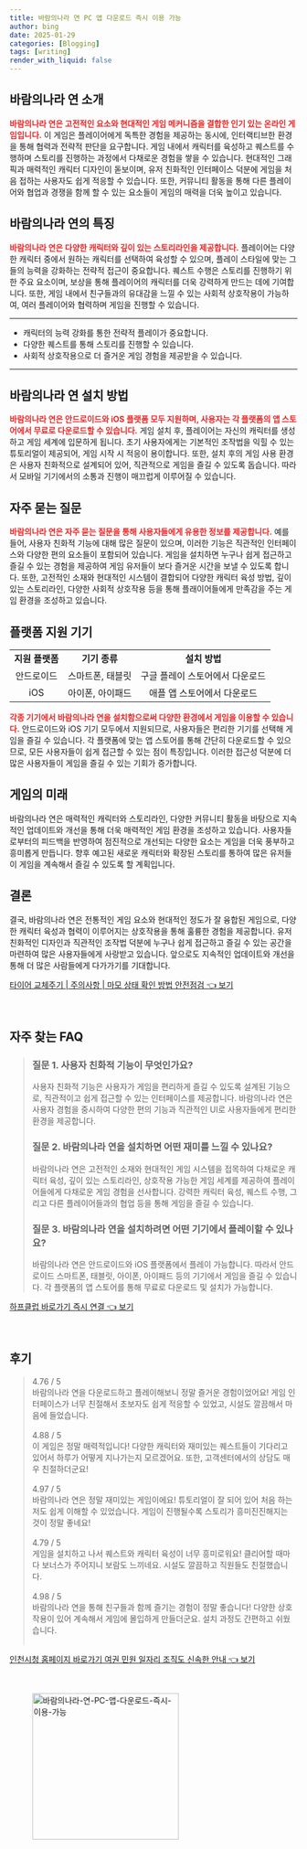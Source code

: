 ```yaml
---
title: 바람의나라 연 PC 앱 다운로드 즉시 이용 가능
author: bing
date: 2025-01-29
categories: [Blogging]
tags: [writing]
render_with_liquid: false
---
```



<h2 id='바람의나라_연_소개'>바람의나라 연 소개</h2>

<p><b><span style="color: #ee2323;">바람의나라 연은 고전적인 요소와 현대적인 게임 메커니즘을 결합한 인기 있는 온라인 게임입니다.</span></b> 이 게임은 플레이어에게 독특한 경험을 제공하는 동시에, 인터랙티브한 환경을 통해 협력과 전략적 판단을 요구합니다. 게임 내에서 캐릭터를 육성하고 퀘스트를 수행하며 스토리를 진행하는 과정에서 다채로운 경험을 쌓을 수 있습니다. 현대적인 그래픽과 매력적인 캐릭터 디자인이 돋보이며, 유저 친화적인 인터페이스 덕분에 게임을 처음 접하는 사용자도 쉽게 적응할 수 있습니다. 또한, 커뮤니티 활동을 통해 다른 플레이어와 협업과 경쟁을 함께 할 수 있는 요소들이 게임의 매력을 더욱 높이고 있습니다.</p>

<h2 id='바람의나라_연_특징'>바람의나라 연의 특징</h2>

<p><b><span style="color: #ee2323;">바람의나라 연은 다양한 캐릭터와 깊이 있는 스토리라인을 제공합니다.</span></b> 플레이어는 다양한 캐릭터 중에서 원하는 캐릭터를 선택하여 육성할 수 있으며, 플레이 스타일에 맞는 그들의 능력을 강화하는 전략적 접근이 중요합니다. 퀘스트 수행은 스토리를 진행하기 위한 주요 요소이며, 보상을 통해 플레이어의 캐릭터를 더욱 강력하게 만드는 데에 기여합니다. 또한, 게임 내에서 친구들과의 유대감을 느낄 수 있는 사회적 상호작용이 가능하여, 여러 플레이어와 협력하며 게임을 진행할 수 있습니다.</p>

<hr />

<ul>
    <li>캐릭터의 능력 강화를 통한 전략적 플레이가 중요합니다.</li>
    <li>다양한 퀘스트를 통해 스토리를 진행할 수 있습니다.</li>
    <li>사회적 상호작용으로 더 즐거운 게임 경험을 제공받을 수 있습니다.</li>
</ul>

<hr />

<h2 id='바람의나라_연_설치_방법'>바람의나라 연 설치 방법</h2>

<p><b><span style="color: #ee2323;">바람의나라 연은 안드로이드와 iOS 플랫폼 모두 지원하며, 사용자는 각 플랫폼의 앱 스토어에서 무료로 다운로드할 수 있습니다.</span></b> 게임 설치 후, 플레이어는 자신의 캐릭터를 생성하고 게임 세계에 입문하게 됩니다. 초기 사용자에게는 기본적인 조작법을 익힐 수 있는 튜토리얼이 제공되어, 게임 시작 시 적응이 용이합니다. 또한, 설치 후의 게임 사용 환경은 사용자 친화적으로 설계되어 있어, 직관적으로 게임을 즐길 수 있도록 돕습니다. 따라서 모바일 기기에서의 소통과 진행이 매끄럽게 이루어질 수 있습니다.</p>

<h2 id='자주_묻는_질문'>자주 묻는 질문</h2>

<p><b><span style="color: #ee2323;">바람의나라 연은 자주 묻는 질문을 통해 사용자들에게 유용한 정보를 제공합니다.</span></b> 예를 들어, 사용자 친화적 기능에 대해 많은 질문이 있으며, 이러한 기능은 직관적인 인터페이스와 다양한 편의 요소들이 포함되어 있습니다. 게임을 설치하면 누구나 쉽게 접근하고 즐길 수 있는 경험을 제공하여 게임 유저들이 보다 즐거운 시간을 보낼 수 있도록 합니다. 또한, 고전적인 소재와 현대적인 시스템이 결합되어 다양한 캐릭터 육성 방법, 깊이 있는 스토리라인, 다양한 사회적 상호작용 등을 통해 플래이어들에게 만족감을 주는 게임 환경을 조성하고 있습니다.</p>

<h2 id='플랫폼_지원_기기'>플랫폼 지원 기기</h2>

<table>
    <tr>
        <td style="text-align: center; height: 17px;"><b>지원 플랫폼</b></td>
        <td style="text-align: center; height: 17px;"><b>기기 종류</b></td>
        <td style="text-align: center; height: 17px;"><b>설치 방법</b></td>
    </tr>
    <tr>
        <td style="text-align: center; height: 17px;">안드로이드</td>
        <td style="text-align: center; height: 17px;">스마트폰, 태블릿</td>
        <td style="text-align: center; height: 17px;">구글 플레이 스토어에서 다운로드</td>
    </tr>
    <tr>
        <td style="text-align: center; height: 17px;">iOS</td>
        <td style="text-align: center; height: 17px;">아이폰, 아이패드</td>
        <td style="text-align: center; height: 17px;">애플 앱 스토어에서 다운로드</td>
    </tr>
</table>

<p><b><span style="color: #ee2323;">각종 기기에서 바람의나라 연을 설치함으로써 다양한 환경에서 게임을 이용할 수 있습니다.</span></b> 안드로이드와 iOS 기기 모두에서 지원되므로, 사용자들은 편리한 기기를 선택해 게임을 즐길 수 있습니다. 각 플랫폼에 맞는 앱 스토어를 통해 간단히 다운로드할 수 있으므로, 모든 사용자들이 쉽게 접근할 수 있는 점이 특징입니다. 이러한 접근성 덕분에 더 많은 사용자들이 게임을 즐길 수 있는 기회가 증가합니다.</p>

<h2 id='게임_의_미래'>게임의 미래</h2>

<p>바람의나라 연은 매력적인 캐릭터와 스토리라인, 다양한 커뮤니티 활동을 바탕으로 지속적인 업데이트와 개선을 통해 더욱 매력적인 게임 환경을 조성하고 있습니다. 사용자들로부터의 피드백을 반영하여 점진적으로 개선되는 다양한 요소는 게임을 더욱 풍부하고 흥미롭게 만듭니다. 향후 예고된 새로운 캐릭터와 확장된 스토리를 통하여 많은 유저들이 게임을 계속해서 즐길 수 있도록 할 계획입니다.</p>

<h2 id='결론'>결론</h2>

<p>결국, 바람의나라 연은 전통적인 게임 요소와 현대적인 정도가 잘 융합된 게임으로, 다양한 캐릭터 육성과 협력이 이루어지는 상호작용을 통해 훌륭한 경험을 제공합니다. 유저 친화적인 디자인과 직관적인 조작법 덕분에 누구나 쉽게 접근하고 즐길 수 있는 공간을 마련하여 많은 사용자들에게 사랑받고 있습니다. 앞으로도 지속적인 업데이트와 개선을 통해 더 많은 사람들에게 다가가기를 기대합니다.</p>


<p><a class="click-button" title="타이어 교체주기 | 주의사항 | 마모 상태 확인 방법 안전점검" href="https://purplelist.github.io/posts/%ED%83%80%EC%9D%B4%EC%96%B4-%EA%B5%90%EC%B2%B4%EC%A3%BC%EA%B8%B0-%EC%A3%BC%EC%9D%98%EC%82%AC%ED%95%AD-%EB%A7%88%EB%AA%A8-%EC%83%81%ED%83%9C-%ED%99%95%EC%9D%B8-%EB%B0%A9%EB%B2%95-%EC%95%88%EC%A0%84%EC%A0%90%EA%B2%80/" rel="dofollow">타이어 교체주기 | 주의사항 | 마모 상태 확인 방법 안전점검 👈 보기</a></p><br>
<h2 id='자주_찾는_FAQ'>자주 찾는 FAQ</h2>
<div itemscope="" itemtype="https://schema.org/FAQPage"> 
<blockquote> 
<div itemscope="" itemprop="mainEntity" itemtype="https://schema.org/Question"> 
<h3 itemprop="name">질문 1. 사용자 친화적 기능이 무엇인가요?</h3> 
<div itemscope="" itemprop="acceptedAnswer" itemtype="https://schema.org/Answer"> 
<span itemprop="text"> 
<p>사용자 친화적 기능은 사용자가 게임을 편리하게 즐길 수 있도록 설계된 기능으로, 직관적이고 쉽게 접근할 수 있는 인터페이스를 제공합니다. 바람의나라 연은 사용자 경험을 중시하여 다양한 편의 기능과 직관적인 UI로 사용자들에게 편리한 환경을 제공합니다.</p> 
</span> 
</div> 
</div> 

<div itemscope="" itemprop="mainEntity" itemtype="https://schema.org/Question"> 
<h3 itemprop="name">질문 2. 바람의나라 연을 설치하면 어떤 재미를 느낄 수 있나요?</h3> 
<div itemscope="" itemprop="acceptedAnswer" itemtype="https://schema.org/Answer"> 
<span itemprop="text"> 
<p>바람의나라 연은 고전적인 소재와 현대적인 게임 시스템을 접목하여 다채로운 캐릭터 육성, 깊이 있는 스토리라인, 상호작용 가능한 게임 세계를 제공하여 플레이어들에게 다채로운 게임 경험을 선사합니다. 강력한 캐릭터 육성, 퀘스트 수행, 그리고 다른 플레이어들과의 협업 등을 통해 게임을 즐길 수 있습니다.</p> 
</span> 
</div> 
</div> 

<div itemscope="" itemprop="mainEntity" itemtype="https://schema.org/Question"> 
<h3 itemprop="name">질문 3. 바람의나라 연을 설치하려면 어떤 기기에서 플레이할 수 있나요?</h3> 
<div itemscope="" itemprop="acceptedAnswer" itemtype="https://schema.org/Answer"> 
<span itemprop="text"> 
<p>바람의나라 연은 안드로이드와 iOS 플랫폼에서 플레이 가능합니다. 따라서 안드로이드 스마트폰, 태블릿, 아이폰, 아이패드 등의 기기에서 게임을 즐길 수 있습니다. 각 플랫폼의 앱 스토어를 통해 무료로 다운로드 및 설치가 가능합니다.</p> 
</span> 
</div> 
</div> 

</blockquote> 
</div>
<p><a class="click-button" title="하프클럽 바로가기 즉시 연결" href="https://purplelist.github.io/posts/%ED%95%98%ED%94%84%ED%81%B4%EB%9F%BD-%EB%B0%94%EB%A1%9C%EA%B0%80%EA%B8%B0-%EC%A6%89%EC%8B%9C-%EC%97%B0%EA%B2%B0/" rel="dofollow">하프클럽 바로가기 즉시 연결 👈 보기</a></p><br>
<h2 id='후기'>후기</h2>
<div itemscope itemtype="https://schema.org/Product">
  <blockquote>
  <div itemprop="review" itemscope itemtype="https://schema.org/Review">
      <div itemprop="reviewRating" itemscope itemtype="https://schema.org/Rating"> <span itemprop="ratingValue">4.76</span> / <span itemprop="bestRating">5</span> </div>
      <span itemprop="reviewBody">바람의나라 연을 다운로드하고 플레이해보니 정말 즐거운 경험이었어요! 게임 인터페이스가 너무 친절해서 초보자도 쉽게 적응할 수 있었고, 시설도 깔끔해서 마음에 들었습니다.</span>
  </div>
  <br>
  <div itemprop="review" itemscope itemtype="https://schema.org/Review">
      <div itemprop="reviewRating" itemscope itemtype="https://schema.org/Rating"> <span itemprop="ratingValue">4.88</span> / <span itemprop="bestRating">5</span> </div>
      <span itemprop="reviewBody">이 게임은 정말 매력적입니다! 다양한 캐릭터와 재미있는 퀘스트들이 기다리고 있어서 하루가 어떻게 지나가는지 모르겠어요. 또한, 고객센터에서의 상담도 매우 친절하더군요!</span>
  </div>
  <br>
  <div itemprop="review" itemscope itemtype="https://schema.org/Review">
      <div itemprop="reviewRating" itemscope itemtype="https://schema.org/Rating"> <span itemprop="ratingValue">4.97</span> / <span itemprop="bestRating">5</span> </div>
      <span itemprop="reviewBody">바람의나라 연은 정말 재미있는 게임이에요! 튜토리얼이 잘 되어 있어 처음 하는 저도 쉽게 이해할 수 있었습니다. 게임이 진행될수록 스토리가 흥미진진해지는 것이 정말 좋네요!</span>
  </div>
  <br>
  <div itemprop="review" itemscope itemtype="https://schema.org/Review">
      <div itemprop="reviewRating" itemscope itemtype="https://schema.org/Rating"> <span itemprop="ratingValue">4.79</span> / <span itemprop="bestRating">5</span> </div>
      <span itemprop="reviewBody">게임을 설치하고 나서 퀘스트와 캐릭터 육성이 너무 흥미로워요! 클리어할 때마다 보너스가 주어지니 보람도 느끼네요. 시설도 깔끔하고 직원들도 친절했습니다.</span>
  </div>
  <br>
  <div itemprop="review" itemscope itemtype="https://schema.org/Review">
      <div itemprop="reviewRating" itemscope itemtype="https://schema.org/Rating"> <span itemprop="ratingValue">4.98</span> / <span itemprop="bestRating">5</span> </div>
      <span itemprop="reviewBody">바람의나라 연을 통해 친구들과 함께 즐기는 경험이 정말 좋습니다! 다양한 상호작용이 있어 계속해서 게임에 몰입하게 만들더군요. 설치 과정도 간편하고 쉬웠습니다.</span>
  </div>
  <br>
  </blockquote>
</div>
<p><a class="click-button" title="인천시청 홈페이지 바로가기 여권 민원 일자리 조직도 신속한 안내" href="https://purplelist.github.io/posts/%EC%9D%B8%EC%B2%9C%EC%8B%9C%EC%B2%AD-%ED%99%88%ED%8E%98%EC%9D%B4%EC%A7%80-%EB%B0%94%EB%A1%9C%EA%B0%80%EA%B8%B0-%EC%97%AC%EA%B6%8C-%EB%AF%BC%EC%9B%90-%EC%9D%BC%EC%9E%90%EB%A6%AC-%EC%A1%B0%EC%A7%81%EB%8F%84-%EC%8B%A0%EC%86%8D%ED%95%9C-%EC%95%88%EB%82%B4/" rel="dofollow">인천시청 홈페이지 바로가기 여권 민원 일자리 조직도 신속한 안내 👈 보기</a></p><br>
<figure class="image"><img src="https://purplelist.github.io/assets/img/thumbnail/바람의나라-연-PC-앱-다운로드-즉시-이용-가능.webp" alt="바람의나라-연-PC-앱-다운로드-즉시-이용-가능" width="256" height="256"></figure>